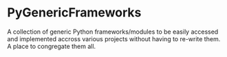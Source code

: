 # PyGenericFrameworks
A collection of generic Python frameworks/modules to be easily accessed and implemented accross various projects without having to re-write them. A place to congregate them all.
